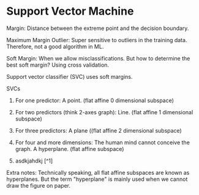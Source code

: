 # Support Vector Machine

Margin: Distance between the extreme point and the decision boundary.

Maximum Margin Outlier: Super sensitive to outliers in the training data. Therefore, not a good algorithm in ML.

Soft Margin: When we allow misclassifications. But how to determine the best soft margin? Using cross validation.

Support vector classifier (SVC) uses soft margins.

SVCs

1. For one predictor: A point. (flat affine 0 dimensional subspace)

2. For two predictors (think 2-axes graph): Line. (flat affine 1 dimensional subspace)

3. For three predictors: A plane ((flat affine 2 dimensional subspace)

4. For four and more dimensions: The human mind cannot conceive the graph. A hyperplane. (flat affine subspace)

5. asdkjahdkj [^1] 

Extra notes: Technically speaking, all flat affine subspaces are known as hyperplanes. But the term "hyperplane" is mainly used when we cannot draw the figure on paper.


